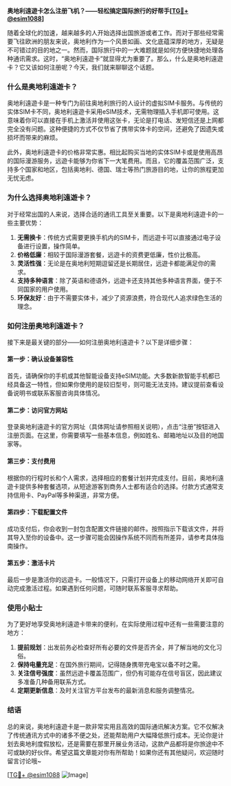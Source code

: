 **奥地利遠遊卡怎么注册飞机？——轻松搞定国际旅行的好帮手[[TG💪+ @esim1088](https://t.me/s/esim1088)]**

随着全球化的加速，越来越多的人开始选择出国旅游或者工作。而对于那些经常需要飞往欧洲的朋友来说，奥地利作为一个风景如画、文化底蕴深厚的地方，无疑是不可错过的目的地之一。然而，国际旅行中的一大难题就是如何方便快捷地处理各种通讯需求。这时，“奥地利遠遊卡”就显得尤为重要了。那么，什么是奥地利遠遊卡？它又该如何注册呢？今天，我们就来聊聊这个话题。

### **什么是奥地利遠遊卡？**

奥地利遠遊卡是一种专门为前往奥地利旅行的人设计的虚拟SIM卡服务。与传统的实体SIM卡不同，奥地利遠遊卡采用eSIM技术，无需物理插入手机即可使用。这意味着你可以直接在手机上激活并使用这张卡，无论是打电话、发短信还是上网都完全没有问题。这种便捷的方式不仅节省了携带实体卡的空间，还避免了因遗失或损坏而带来的麻烦。

此外，奥地利遠遊卡的价格非常实惠。相比起购买当地的实体SIM卡或是使用高昂的国际漫游服务，远遊卡能够为你省下一大笔费用。而且，它的覆盖范围广泛，支持多个国家和地区，包括奥地利、德国、瑞士等热门旅游目的地，让你的旅程更加无忧无虑。

### **为什么选择奥地利遠遊卡？**

对于经常出国的人来说，选择合适的通讯工具至关重要。以下是奥地利遠遊卡的一些主要优势：

1. **无需换卡**：传统方式需要更换手机内的SIM卡，而远遊卡可以直接通过电子设备进行设置，操作简单。
2. **价格低廉**：相较于国际漫游套餐，远遊卡的资费更低廉，性价比极高。
3. **灵活性强**：无论是在奥地利短期逗留还是长期居住，远遊卡都能满足你的需求。
4. **支持多种语言**：除了英语和德语外，远遊卡还支持其他多种语言界面，便于不同国家的用户使用。
5. **环保友好**：由于不需要实体卡，减少了资源浪费，符合现代人追求绿色生活的理念。

### **如何注册奥地利遠遊卡？**

接下来是最关键的部分——如何注册奥地利遠遊卡？以下是详细步骤：

#### **第一步：确认设备兼容性**
首先，请确保你的手机或其他智能设备支持eSIM功能。大多数新款智能手机都已经具备这一特性，但如果你使用的是较旧型号，则可能无法支持。建议提前查看设备说明书或联系客服咨询具体情况。

#### **第二步：访问官方网站**
登录奥地利遠遊卡的官方网址（具体网址请参照相关说明），点击“注册”按钮进入注册页面。在这里，你需要填写一些基本信息，例如姓名、邮箱地址以及目的地国家等。

#### **第三步：支付费用**
根据你的行程时长和个人需求，选择相应的套餐计划并完成支付。目前，奥地利遠遊卡提供多种套餐选项，从短途游客到商务人士都有适合的选择。付款方式通常支持信用卡、PayPal等多种渠道，非常方便。

#### **第四步：下载配置文件**
成功支付后，你会收到一封包含配置文件链接的邮件。按照指示下载该文件，并将其导入至你的设备中。这一步骤可能会因操作系统不同而有所差异，请参考具体指南操作。

#### **第五步：激活卡片**
最后一步是激活你的远遊卡。一般情况下，只需打开设备上的移动网络开关即可自动完成激活过程。如果遇到任何问题，可随时联系客服寻求帮助。

### **使用小贴士**

为了更好地享受奥地利遠遊卡带来的便利，在实际使用过程中还有一些需要注意的地方：

1. **提前规划**：出发前务必检查好所有必要的文件是否齐全，并了解当地的文化习俗。
2. **保持电量充足**：在国外旅行期间，记得随身携带充电宝以备不时之需。
3. **关注信号强度**：虽然远遊卡覆盖范围广，但仍有可能存在信号盲区，因此建议多准备几种备用联系方式。
4. **定期更新信息**：及时关注官方平台发布的最新消息和服务调整情况。

### **结语**

总的来说，奥地利遠遊卡是一款非常实用且高效的国际通讯解决方案。它不仅解决了传统通讯方式中的诸多不便之处，还能帮助用户大幅降低旅行成本。无论你是计划去奥地利度假放松，还是需要在那里开展业务活动，这款产品都将是你旅途中不可或缺的好伙伴。希望这篇文章能对你有所帮助！如果你还有其他疑问，欢迎随时留言讨论哦~

[[TG💪+ @esim1088](https://t.me/s/esim1088) ![Image](https://i.postimg.cc/4NQfJmqS/Snipaste-2025-05-13-00-14-12.png)]